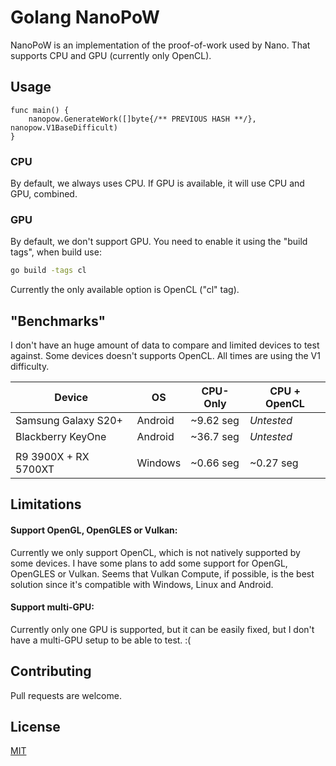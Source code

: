 # Golang NanoPoW 

NanoPoW is an implementation of the proof-of-work used by Nano. That supports CPU and GPU (currently only OpenCL).

## Usage



```golang
func main() {
    nanopow.GenerateWork([]byte{/** PREVIOUS HASH **/}, nanopow.V1BaseDifficult)
}
```

### CPU

By default, we always uses CPU. If GPU is available, it will use CPU and GPU, combined.

### GPU

By default, we don't support GPU. You need to enable it using the "build tags", when build use: 

```bash
go build -tags cl
```

Currently the only available option is OpenCL ("cl" tag). 


## "Benchmarks"

I don't have an huge amount of data to compare and limited devices to test against. Some devices doesn't supports OpenCL. All times are using the V1 difficulty.


| Device | OS | CPU-Only | CPU + OpenCL
| ------------- |  ------------- | ------------- |------------- |
| Samsung Galaxy S20+  | Android | ~9.62 seg  | _Untested_ |
| Blackberry KeyOne  | Android |  ~36.7 seg | _Untested_ |
|  |  | |
| R9 3900X + RX 5700XT | Windows | ~0.66 seg | ~0.27 seg |


## Limitations

#### Support OpenGL, OpenGLES or Vulkan:

Currently we only support OpenCL, which is not natively supported by some devices. I have some plans to add some support for OpenGL, OpenGLES or Vulkan. Seems that Vulkan Compute, if possible, is the best solution since it's compatible with Windows, Linux and Android.

#### Support multi-GPU:

Currently only one GPU is supported, but it can be easily fixed, but I don't have a multi-GPU setup to be able to test. :(


## Contributing
Pull requests are welcome. 

## License
[MIT](https://choosealicense.com/licenses/mit/)